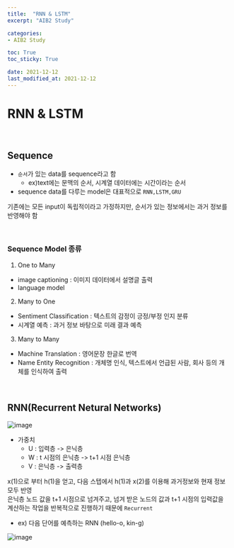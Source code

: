 ```yaml
---
title:  "RNN & LSTM"
excerpt: "AIB2 Study"

categories:
- AIB2 Study

toc: True
toc_sticky: True

date: 2021-12-12
last_modified_at: 2021-12-12
---
```

# RNN & LSTM

<br>


## Sequence

- `순서`가 있는 data를 sequence라고 함
  - ex)text에는 문맥의 순서, 시계열 데이터에는 시간이라는 순서
- sequence data를 다루는 model은 대표적으로 `RNN,LSTM,GRU` 

기존에는 모든 input이 독립적이라고 가정하지만, 순서가 있는 정보에서는 과거 정보를 반영해야 함

<br>

### Sequence Model 종류

1. One to Many
- image captioning : 이미지 데이터에서 설명글 출력
- language model

2. Many to One
- Sentiment Classification : 텍스트의 감정이 긍정/부정 인지 분류
- 시계열 예측 : 과거 정보 바탕으로 미래 결과 예측

3. Many to Many
- Machine Translation : 영어문장 한글로 번역
- Name Entity Recognition : 개체명 인식, 텍스트에서 언급된 사람, 회사 등의 개체를 인식하여 출력

<br>

## RNN(Recurrent Netural Networks)

![image](https://user-images.githubusercontent.com/76996686/145819650-2c8210b5-469e-4661-a3c9-f42dbb2340e1.png)

- 가중치
  - U : 입력층 -> 은닉층
  - W : t 시점의 은닉층 -> t+1 시점 은닉층
  - V : 은닉층 -> 출력층

x(1)으로 부터 h(1)을 얻고, 다음 스텝에서 h(1)과 x(2)를 이용해 과거정보와 현재 정보 모두 반영<br>
은닉층 노드 값을 t+1 시점으로 넘겨주고, 넘겨 받은 노드의 값과 t+1 시점의 입력값을 계산하는 작업을 반복적으로 진행하기 때문에 `Recurrent`

- ex) 다음 단어를 예측하는 RNN (hello-o, kin-g)

![image](https://user-images.githubusercontent.com/76996686/145820539-9c35f17f-f0a1-4a49-a926-c74cf8a5fc74.png)
